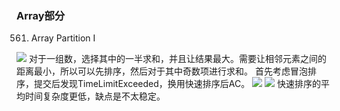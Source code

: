 ### Array部分
561. Array Partition I

![][1]
对于一组数，选择其中的一半求和，并且让结果最大。需要让相邻元素之间的距离最小，所以可以先排序，然后对于其中奇数项进行求和。
首先考虑冒泡排序，提交后发现TimeLimitExceeded，换用快速排序后AC。
![][2]
![][3]
快速排序的平均时间复杂度更低，缺点是不太稳定。



  [1]: ./images/1524450896754.jpg
  [2]: ./images/1524451902813.jpg
  [3]: ./images/1524451921024.jpg